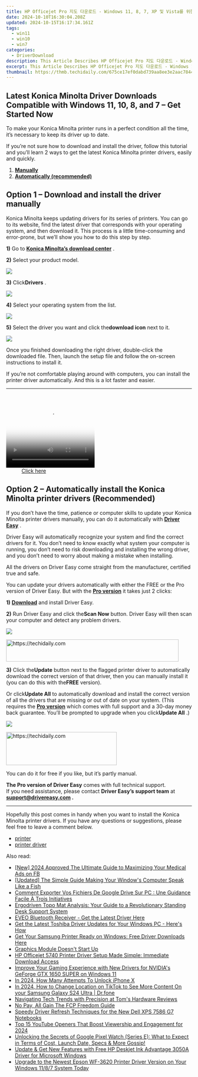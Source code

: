 ```yaml
---
title: HP Officejet Pro 지도 다운로드 - Windows 11, 8, 7, XP 및 Vista를 위한 업데이트 후보자
date: 2024-10-10T16:30:04.208Z
updated: 2024-10-15T16:17:34.161Z
tags:
  - win11
  - win10
  - win7
categories:
  - DriverDownload
description: This Article Describes HP Officejet Pro 지도 다운로드 - Windows 11, 8, 7, XP 및 Vista를 위한 업데이트 후보자
excerpt: This Article Describes HP Officejet Pro 지도 다운로드 - Windows 11, 8, 7, XP 및 Vista를 위한 업데이트 후보자
thumbnail: https://thmb.techidaily.com/675ce17ef0dabd739aa8ee3e2aac7844c7deb38c517ca3120730f7fc3392ff08.jpg
---
```


## Latest Konica Minolta Driver Downloads Compatible with Windows 11, 10, 8, and 7 – Get Started Now

To make your Konica Minolta printer runs in a perfect condition all the time, it’s necessary to keep its driver up to date.

 If you’re not sure how to download and install the driver, follow this tutorial and you’ll learn 2 ways to get the latest Konica Minolta printer drivers, easily and quickly.

1. **[Manually](https://tools.techidaily.com/drivereasy/download/)**
2. **[Automatically (recommended)](https://www.drivereasy.com/knowledge/konica-minolta-printer-drivers-download-and-install-guide/#option2)**

## Option 1 – Download and install the driver manually

 Konica Minolta keeps updating drivers for its series of printers. You can go to its website, find the latest driver that corresponds with your operating system, and then download it. This process is a little time-consuming and error-prone, but we’ll show you how to do this step by step.

**1)** Go to **[Konica Minolta’s download center](https://www.konicaminolta.eu/eu-en/support/download-centre)**  .

**2)** Select your product model.

![](https://images.drivereasy.com/wp-content/uploads/2020/09/0-1-1200x169.jpg)

**3)** Click**Drivers** .

![](https://images.drivereasy.com/wp-content/uploads/2020/09/0-2-1200x203.jpg)

**4)** Select your operating system from the list.

![](https://images.drivereasy.com/wp-content/uploads/2020/09/0-3-2.jpg)

**5)** Select the driver you want and click the**download icon** next to it.

![](https://images.drivereasy.com/wp-content/uploads/2020/09/0-4-2-1200x270.jpg)

 Once you finished downloading the right driver, double-click the downloaded file. Then, launch the setup file and follow the on-screen instructions to install it.

 If you’re not comfortable playing around with computers, you can install the printer driver automatically. And this is a lot faster and easier.

---

<!-- affiliate ads begin -->
<span id="1328679">
					<video width="240" height="200" style="cursor:pointer"
           poster="//a.impactradius-go.com/display-clicktoplayimage/1328679.png"
           onclick="if(!this.playClicked){this.play();this.setAttribute('controls',true);this.playClicked=true;}">
	   <source src="//a.impactradius-go.com/display-ad/15852-1328679">
	   <img src="//a.impactradius-go.com/display-clicktoplayimage/1328679.png" style="border: none; height: 100%; width: 100%; object-fit: contain">
	</video>
	<div style="width:150px;text-align:center"><a href="javascript:window.open(decodeURIComponent('https%3A%2F%2Fthefitville.pxf.io%2Fc%2F5597632%2F1328679%2F15852'), '_blank');void(0);">Click here</a></div>
</span>
<img height="0" width="0" src="https://imp.pxf.io/i/5597632/1328679/15852" style="position:absolute;visibility:hidden;" border="0" />
<!-- affiliate ads end -->

## Option 2 – Automatically install the Konica Minolta printer drivers (Recommended)

 If you don’t have the time, patience or computer skills to update your Konica Minolta printer drivers manually, you can do it automatically with **[Driver Easy](https://tools.techidaily.com/drivereasy/download/)**  .

 Driver Easy will automatically recognize your system and find the correct drivers for it. You don’t need to know exactly what system your computer is running, you don’t need to risk downloading and installing the wrong driver, and you don’t need to worry about making a mistake when installing.

 All the drivers on Driver Easy come straight from the manufacturer, certified true and safe.

 You can update your drivers automatically with either the FREE or the Pro version of Driver Easy. But with the **[Pro version](https://tools.techidaily.com/drivereasy/download/)**  it takes just 2 clicks:

**1)** **[Download](https://tools.techidaily.com/drivereasy/download/)**  and install Driver Easy.

**2)** Run Driver Easy and click the**Scan Now** button. Driver Easy will then scan your computer and detect any problem drivers.

![](https://images.drivereasy.com/wp-content/uploads/2020/09/de-1.jpg)

<!-- affiliate ads begin -->
<a href="https://bluettius.sjv.io/c/5597632/2139122/17108" target="_top" id="2139122">
  <img src="//a.impactradius-go.com/display-ad/17108-2139122" border="0" alt="https://techidaily.com" width="468" height="60"/>
</a>
<img height="0" width="0" src="https://bluettius.sjv.io/i/5597632/2139122/17108" style="position:absolute;visibility:hidden;" border="0" />
<!-- affiliate ads end -->

**3)** Click the**Update** button next to the flagged printer driver to automatically download the correct version of that driver, then you can manually install it (you can do this with the**FREE** version).

 Or click**Update All** to automatically download and install the correct version of all the drivers that are missing or out of date on your system. (This requires the **[Pro version](https://tools.techidaily.com/drivereasy/download/)**  which comes with full support and a 30-day money back guarantee. You’ll be prompted to upgrade when you click**Update All** .)

![](https://images.drivereasy.com/wp-content/uploads/2020/09/de-2.jpg)

<!-- affiliate ads begin -->
<a href="https://aligracehair.sjv.io/c/5597632/2080342/19272" target="_top" id="2080342">
  <img src="//a.impactradius-go.com/display-ad/19272-2080342" border="0" alt="https://techidaily.com" width="300" height="90"/>
</a>
<img height="0" width="0" src="https://aligracehair.sjv.io/i/5597632/2080342/19272" style="position:absolute;visibility:hidden;" border="0" />
<!-- affiliate ads end -->

 You can do it for free if you like, but it’s partly manual.

**The Pro version of Driver Easy** comes with full technical support.  
 If you need assistance, please contact **Driver Easy’s support team** at **[support@drivereasy.com](https://tools.techidaily.com/drivereasy/download/) .**

---

 Hopefully this post comes in handy when you want to install the Konica Minolta printer drivers. If you have any questions or suggestions, please feel free to leave a comment below.

* [printer](https://tools.techidaily.com/drivereasy/download/)
* [printer driver](https://tools.techidaily.com/drivereasy/download/)

<ins class="adsbygoogle"
     style="display:block"
     data-ad-format="autorelaxed"
     data-ad-client="ca-pub-7571918770474297"
     data-ad-slot="1223367746"></ins>

<ins class="adsbygoogle"
     style="display:block"
     data-ad-client="ca-pub-7571918770474297"
     data-ad-slot="8358498916"
     data-ad-format="auto"
     data-full-width-responsive="true"></ins>

<span class="atpl-alsoreadstyle">Also read:</span>
<div><ul>
<li><a href="https://fox-links.techidaily.com/new-2024-approved-the-ultimate-guide-to-maximizing-your-medical-ads-on-fb/"><u>[New] 2024 Approved The Ultimate Guide to Maximizing Your Medical Ads on FB</u></a></li>
<li><a href="https://some-skills.techidaily.com/updated-the-simple-guide-making-your-windows-computer-speak-like-a-fish/"><u>[Updated] The Simple Guide Making Your Window's Computer Speak Like a Fish</u></a></li>
<li><a href="https://win-remarkable.techidaily.com/comment-exporter-vos-fichiers-de-google-drive-sur-pc-une-guidance-facile-a-trois-initiatives/"><u>Comment Exporter Vos Fichiers De Google Drive Sur PC : Une Guidance Facile À Trois Initiatives</u></a></li>
<li><a href="https://buynow-marvelous.techidaily.com/ergodriven-topo-mat-analysis-your-guide-to-a-revolutionary-standing-desk-support-system/"><u>Ergodriven Topo Mat Analysis: Your Guide to a Revolutionary Standing Desk Support System</u></a></li>
<li><a href="https://hardware-updates.techidaily.com/eveo-bluetooth-receiver-get-the-latest-driver-here/"><u>EVEO Bluetooth Receiver - Get the Latest Driver Here</u></a></li>
<li><a href="https://hardware-updates.techidaily.com/get-the-latest-toshiba-driver-updates-for-your-windows-pc-heres-how/"><u>Get the Latest Toshiba Driver Updates for Your Windows PC - Here's How</u></a></li>
<li><a href="https://hardware-updates.techidaily.com/get-your-samsung-printer-ready-on-windows-free-driver-downloads-here/"><u>Get Your Samsung Printer Ready on Windows: Free Driver Downloads Here</u></a></li>
<li><a href="https://graphic-issues.techidaily.com/graphics-module-doesnt-start-up/"><u>Graphics Module Doesn't Start Up</u></a></li>
<li><a href="https://hardware-updates.techidaily.com/hp-officejet-5740-printer-driver-setup-made-simple-immediate-download-access/"><u>HP Officejet 5740 Printer Driver Setup Made Simple: Immediate Download Access</u></a></li>
<li><a href="https://hardware-updates.techidaily.com/improve-your-gaming-experience-with-new-drivers-for-nvidias-geforge-gtx-1650-super-on-windows-11/"><u>Improve Your Gaming Experience with New Drivers for NVIDIA's GeForge GTX 1650 SUPER on Windows 11</u></a></li>
<li><a href="https://ios-unlock.techidaily.com/in-2024-how-many-attempts-to-unlock-iphone-x-by-drfone-ios/"><u>In 2024, How Many Attempts To Unlock iPhone X</u></a></li>
<li><a href="https://location-social.techidaily.com/in-2024-how-to-change-location-on-tiktok-to-see-more-content-on-your-samsung-galaxy-s24-ultra-drfone-by-drfone-virtual-android/"><u>In 2024, How to Change Location on TikTok to See More Content On your Samsung Galaxy S24 Ultra | Dr.fone</u></a></li>
<li><a href="https://hardware-updates.techidaily.com/navigating-tech-trends-with-precision-at-toms-hardware-reviews/"><u>Navigating Tech Trends with Precision at Tom's Hardware Reviews</u></a></li>
<li><a href="https://extra-hints.techidaily.com/no-pay-all-gain-the-fcp-freedom-guide/"><u>No Pay, All Gain The FCP Freedom Guide</u></a></li>
<li><a href="https://hardware-updates.techidaily.com/speedy-driver-refresh-techniques-for-the-new-dell-xps-7586-g7-notebooks/"><u>Speedy Driver Refresh Techniques for the New Dell XPS 7586 G7 Notebooks</u></a></li>
<li><a href="https://youtube-web.techidaily.com/5-youtube-openers-that-boost-viewership-and-engagement-for-2024/"><u>Top 15 YouTube Openers That Boost Viewership and Engagement for 2024</u></a></li>
<li><a href="https://technical-tips.techidaily.com/unlocking-the-secrets-of-google-pixel-watch-series-e-what-to-expect-in-terms-of-cost-launch-date-specs-and-more-gossip/"><u>Unlocking the Secrets of Google Pixel Watch (Series E): What to Expect in Terms of Cost, Launch Date, Specs & More Gossip!</u></a></li>
<li><a href="https://hardware-updates.techidaily.com/update-and-get-new-features-with-free-hp-deskjet-ink-advantage-3050a-driver-for-microsoft-windows/"><u>Update & Get New Features with Free HP Deskjet Ink Advantage 3050A Driver for Microsoft Windows</u></a></li>
<li><a href="https://hardware-updates.techidaily.com/upgrade-to-the-newest-epson-wf-3620-printer-driver-version-on-your-windows-1187-system-today/"><u>Upgrade to the Newest Epson WF-3620 Printer Driver Version on Your Windows 11/8/7 System Today</u></a></li>
</ul></div>

